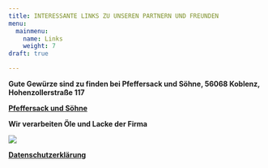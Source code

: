 ```yaml
---
title: INTERESSANTE LINKS ZU UNSEREN PARTNERN UND FREUNDEN
menu:
  mainmenu:
    name: Links
    weight: 7
draft: true

---
```

**Gute Gewürze sind zu finden bei Pfeffersack und Söhne, 56068 Koblenz, Hohenzollerstraße 117**

[**Pfeffersack und Söhne**](https://www.pfeffersackundsoehne.de/)

**Wir verarbeiten Öle und Lacke der Firma**

[![](http://www.antik-ameln.de/Portals/36/biopin.gif)](http://biopin.de/)

[**Datenschutzerklärung**](/datenschutz)